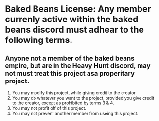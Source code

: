 Baked Beans License:
Any member currenly active within the baked beans 
discord must adhear to the following terms. 
======================================================
Anyone not a member of the baked beans empire, 
but are in the Heavy Hunt discord, may not must
treat this project asa properitary project.
------------------------------------------------------
1. You may modify this project, while giving credit to
   the creator
2. You may do whatever you want to the project, provided
   you give credit to the creator, except as prohibited by
   terms 3 & 4.
4. You may not profit off of this project.
5. You may not prevent another member from useing this
   project.
